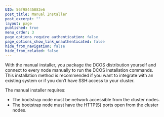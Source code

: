 ```yaml
---
UID: 56f98445082e6
post_title: Manual Installer
post_excerpt: ""
layout: page
published: true
menu_order: 3
page_options_require_authentication: false
page_options_show_link_unauthenticated: false
hide_from_navigation: false
hide_from_related: false
---
```

With the manual installer, you package the DCOS distribution yourself and connect to every node manually to run the DCOS installation commands. This installation method is recommended if you want to integrate with an existing system or if you don’t have SSH access to your cluster.

The manual installer requires:

- The bootstrap node must be network accessible from the cluster nodes.
- The bootstrap node must have the HTTP(S) ports open from the cluster nodes.

